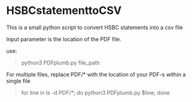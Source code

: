 # HSBCstatementtoCSV
This is a small python script to convert HSBC statements into a csv file

Input parameter is the location of the PDF file.

use:

> python3 PDFplumb.py file_path

For multiple files, replace PDF/* with the location of your PDF-s within a single file
> for line in ls -d PDF/*; do python3 PDFplumb.py $line; done
